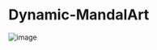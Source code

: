 # Dynamic-MandalArt

![image](https://github.com/user-attachments/assets/f7030bcc-0bda-4535-8455-e13d86d668ba)
